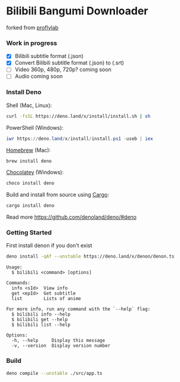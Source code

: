 # Bilibili Bangumi Downloader
forked from [proflylab](https://github.com/proflylab/bilibili)
### Work in progress

- [x] Bilibili subtitle format (.json)
- [x] Convert Bilibili subtitle format (.json) to (.srt)
- [ ] Video 360p, 480p, 720p? coming soon
- [ ] Audio coming soon

### Install Deno

Shell (Mac, Linux):

```sh
curl -fsSL https://deno.land/x/install/install.sh | sh
```

PowerShell (Windows):

```powershell
iwr https://deno.land/x/install/install.ps1 -useb | iex
```

[Homebrew](https://formulae.brew.sh/formula/deno) (Mac):

```sh
brew install deno
```

[Chocolatey](https://chocolatey.org/packages/deno) (Windows):

```powershell
choco install deno
```

Build and install from source using [Cargo](https://crates.io/crates/deno):

```sh
cargo install deno
```

Read more https://github.com/denoland/deno/#deno

### Getting Started

First install denon if you don't exist
```sh
deno install -qAf --unstable https://deno.land/x/denon/denon.ts
```

```
Usage:
  $ bilibili <command> [options]

Commands:
  info <sId>  View info
  get <epId>  Get subtitle
  list        Lists of anime

For more info, run any command with the `--help` flag:
  $ bilibili info --help
  $ bilibili get --help
  $ bilibili list --help

Options:
  -h, --help     Display this message
  -v, --version  Display version number
```

### Build

```sh
deno compile --unstable ./src/app.ts
```
